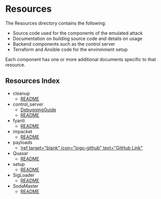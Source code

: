 # Resources

The Resources directory contains the following:

* Source code used for the components of the emulated attack
* Documentation on building source code and details on usage
* Backend components such as the control server
* Terraform and Ansible code for the environment setup

Each component has one or more additional documents specific to that resource.

## Resources Index

* cleanup
  * [README](./cleanup/README.md)
* control_server
  * [DebuggingGuide](./control_server/DebuggingGuide.md)
  * [README](./control_server/README.md)
* fyanti
  * [README](./fyanti/README.md)
* impacket
  * [README](./impacket/README.md)
* payloads
  * [!ref target="blank" icon="logo-github" text="GitHub Link"](https://github.com/attackevals/ael/tree/49516eb0eb51c7b8f3c2851d612ea5c5467ff2bb/ManagedServices/menupass/Resources/payloads)
* Quasar
  * [README](./Quasar/README.md)
* setup
  * [README](./setup/README.md)
* SigLoader
  * [README](./SigLoader/README.md)
* SodaMaster
  * [README](./SodaMaster/README.md)